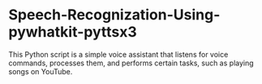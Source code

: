 # Speech-Recognization-Using-pywhatkit-pyttsx3
 This Python script is a simple voice assistant that listens for voice commands, processes them, and performs certain tasks, such as playing songs on YouTube.
